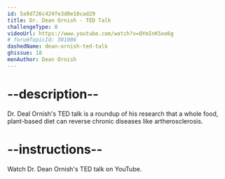 ```yaml
---
id: 5a9d726c424fe3d0e10cad29
title: Dr. Dean Ornish - TED Talk
challengeType: 0
videoUrl: https://www.youtube.com/watch?v=QYmInK5xo6g
# forumTopicId: 301086
dashedName: dean-ornish-ted-talk
ghissue: 18
menAuthor: Dean Ornish
---
```


# --description--

Dr. Deal Ornish's TED talk is a roundup of his research that a whole food, plant-based diet can reverse chronic diseases like artherosclerosis.


# --instructions--

Watch Dr. Dean Ornish's TED talk on YouTube.



